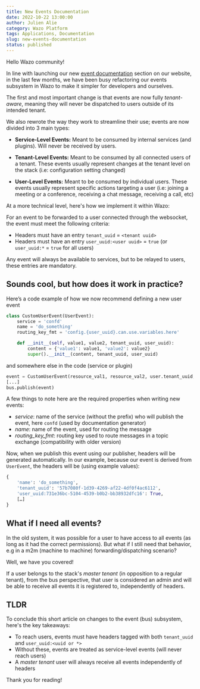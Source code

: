 ```yaml
---
title: New Events Documentation
date: 2022-10-22 13:00:00
author: Julien Alie
category: Wazo Platform
tags: Applications, Documentation
slug: new-events-documentation
status: published
---
```


Hello Wazo community!

In line with launching our new [event documentation](https://wazo-platform.org/documentation) section on our website, in the last few months,
we have been busy refactoring our events subsystem in Wazo to make it simpler for developers and ourselves.

The first and most important change is that events are now fully _tenant-aware_, meaning they will never be dispatched to users outside
of its intended tenant.

We also rewrote the way they work to streamline their use; events are now divided into 3 main types:

- **Service-Level Events:**
Meant to be consumed by internal services (and plugins).  Will never be received by users.

- **Tenant-Level Events:**
Meant to be consumed by all connected users of a tenant.
These events usually represent changes at the tenant level on the stack (i.e: configuration setting changed)

- **User-Level Events:**
Meant to be consumed by individual users.
These events usually represent specific actions targeting a user (i.e: joining a meeting or a conference,
receiving a chat message, receiving a call, etc)


At a more technical level, here's how we implement it within Wazo:

For an event to be forwarded to a user connected through the websocket, the event must meet the following criteria:
- Headers must have an entry `tenant_uuid` = `<tenant uuid>`
- Headers must have an entry `user_uuid:<user uuid>` = `true` (or `user_uuid:*` = `true` for all users)

Any event will always be available to services, but to be relayed to users, these entries are mandatory.

## Sounds cool, but how does it work in practice?

Here’s a code example of how we now recommend defining a new user event

```py
class CustomUserEvent(UserEvent):
	service = 'confd'
	name = 'do_something'
	routing_key_fmt = 'config.{user_uuid}.can.use.variables.here'

	def __init__(self, value1, value2, tenant_uuid, user_uuid):
		content = {'value1': value1, 'value2': value2}
		super().__init__(content, tenant_uuid, user_uuid)
```

and somewhere else in the code (service or plugin)

```py
event = CustomUserEvent(resource_val1, resource_val2, user.tenant_uuid, user.uuid)
[...]
bus.publish(event)
```

A few things to note here are the required properties when writing new events:
* _service_: name of the service (without the prefix) who will publish the event, here `confd` (used by documentation generator)
* _name_: name of the event, used for routing the message
* _routing_key_fmt_: routing key used to route messages in a topic exchange (compatibility with older version)

Now, when we publish this event using our publisher, headers will be generated automatically.
In our example, because our event is derived from `UserEvent`, the headers will be (using example values):
```py
{
	'name': 'do_something',
	'tenant_uuid': '57b7080f-1d39-4269-af22-4df0f4ac6112',
	'user_uuid:731e36bc-5104-4539-b0b2-bb38932dfc16': True,
	[…]
}
```


## What if I need **all** events?

In the old system, it was possible for a user to have access to all events (as long as it had the correct permissions).
But what if I still need that behavior, e.g in a m2m (machine to machine) forwarding/dispatching scenario?

Well, we have you covered!

If a user belongs to the stack's _master tenant_ (in opposition to a regular tenant), from the bus perspective, that user
is considered an admin and will be able to receive all events it is registered to, independently of headers.


## TLDR

To conclude this short article on changes to the event (bus) subsystem, here's the key takeaways:
* To reach users, events must have headers tagged with both `tenant_uuid` and `user_uuid:<uuid or *>`
* Without these, events are treated as service-level events (will never reach users)
* A _master tenant_ user will always receive all events independently of headers

Thank you for reading!

